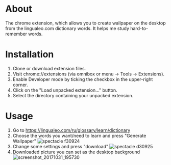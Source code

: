 # About
The chrome extension, which allows you to create wallpaper on the desktop from the lingualeo.com dictionary words. 
It helps me study hard-to-remember words.

# Installation
1. Clone or download extension files.
1. Visit chrome://extensions (via omnibox or menu -> Tools -> Extensions).
2. Enable Developer mode by ticking the checkbox in the upper-right corner.
3. Click on the "Load unpacked extension..." button.
4. Select the directory containing your unpacked extension.

# Usage
1. Go to https://lingualeo.com/ru/glossary/learn/dictionary 
2. Choose the words you want/need to learn and press "Generate Wallpaper"
![spectacle f30924](https://user-images.githubusercontent.com/33202138/32237955-5ecfdd52-be77-11e7-9797-a62e7fed713e.png)
3. Change some settings and press "download"
![spectacle d30925](https://user-images.githubusercontent.com/33202138/32238973-50523b00-be7a-11e7-81fa-42853f89d8b4.png)
4. Downloaded picture you can set as the desktop background
![screenshot_20171031_195730](https://user-images.githubusercontent.com/33202138/32237962-64e6cb4c-be77-11e7-8984-e6b9ed459b12.png)
